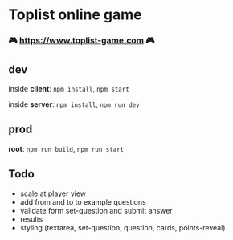 # Toplist online game

### 🎮 https://www.toplist-game.com 🎮

## dev

inside **client**: `npm install`, `npm start`

inside **server**: `npm install`, `npm run dev`

## prod

**root**: `npm run build`, `npm run start`



## Todo
- scale at player view
- add from and to to example questions
- validate form set-question and submit answer
- results
- styling (textarea, set-question, question, cards, points-reveal)